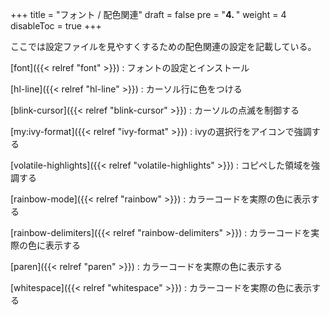 +++
title = "フォント / 配色関連"
draft = false
pre = "<b>4. </b>"
weight = 4
disableToc = true
+++

ここでは設定ファイルを見やすくするための配色関連の設定を記載している。


[font]({{< relref "font" >}})
: フォントの設定とインストール

[hl-line]({{< relref "hl-line" >}})
: カーソル行に色をつける

[blink-cursor]({{< relref "blink-cursor" >}})
: カーソルの点滅を制御する

[my:ivy-format]({{< relref "ivy-format" >}})
: ivyの選択行をアイコンで強調する

[volatile-highlights]({{< relref "volatile-highlights" >}})
: コピペした領域を強調する

[rainbow-mode]({{< relref "rainbow" >}})
: カラーコードを実際の色に表示する

[rainbow-delimiters]({{< relref "rainbow-delimiters" >}})
: カラーコードを実際の色に表示する

[paren]({{< relref "paren" >}})
: カラーコードを実際の色に表示する

[whitespace]({{< relref "whitespace" >}})
: カラーコードを実際の色に表示する


